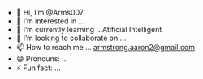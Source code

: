 - 👋 Hi, I’m @Arms007
- 👀 I’m interested in ...
- 🌱 I’m currently learning ...Atificial Intelligent 
- 💞️ I’m looking to collaborate on ...
- 📫 How to reach me ... armstrong.aaron2@gmail.com
- 😄 Pronouns: ...
- ⚡ Fun fact: ...

<!---
Arms007/Arms007 is a ✨ special ✨ repository because its `README.md` (this file) appears on your GitHub profile.
You can click the Preview link to take a look at your changes.
--->
